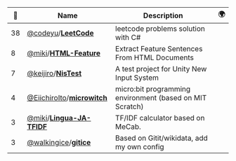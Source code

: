 |:star2: | Name | Description | 🌍|
|---|---|---|---|
|38|[@codeyu](https://github.com/codeyu)/[**LeetCode**](https://github.com/codeyu/LeetCode)|leetcode problems solution with C#||
|8|[@miki](https://github.com/miki)/[**HTML-Feature**](https://github.com/miki/HTML-Feature)|Extract Feature Sentences From HTML Documents||
|7|[@keijiro](https://github.com/keijiro)/[**NisTest**](https://github.com/keijiro/NisTest)|A test project for Unity New Input System||
|4|[@EiichiroIto](https://github.com/EiichiroIto)/[**microwitch**](https://github.com/EiichiroIto/microwitch)|micro:bit programming environment (based on MIT Scratch)||
|3|[@miki](https://github.com/miki)/[**Lingua-JA-TFIDF**](https://github.com/miki/Lingua-JA-TFIDF)|TF/IDF calculator based on MeCab.||
|3|[@walkingice](https://github.com/walkingice)/[**gitice**](https://github.com/walkingice/gitice)|Based on Gitit/wikidata, add my own config||

